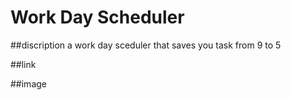 # Work Day Scheduler

##discription
a work day sceduler that saves you task from 9 to 5

##link


##image 
